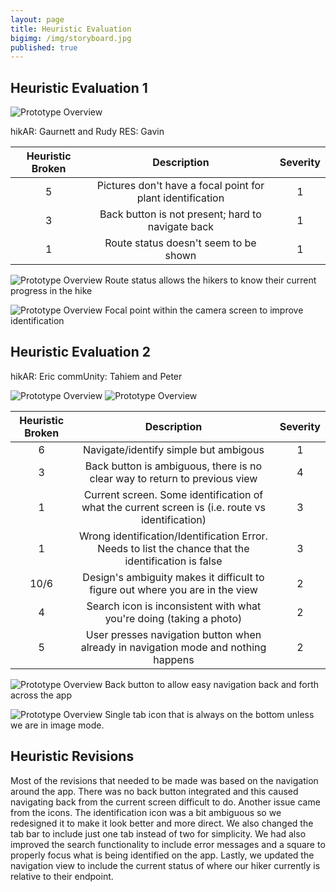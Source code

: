 ```yaml
---
layout: page
title: Heuristic Evaluation
bigimg: /img/storyboard.jpg
published: true
---
```


## Heuristic Evaluation 1

![Prototype Overview](/img/eval1.jpg)

hikAR: Gaurnett and Rudy
RES: Gavin 

| Heuristic Broken | Description | Severity |
| :----: | :----: | :----: |
| 5 | Pictures don't have a focal point for plant identification | 1 |
| 3 | Back button is not present; hard to navigate back | 1 |
| 1 | Route status doesn't seem to be shown | 1 |

![Prototype Overview](/img/nav.jpg)
Route status allows the hikers to know their current progress in the hike

![Prototype Overview](/img/camera.JPG)
Focal point within the camera screen to improve identification

## Heuristic Evaluation 2

hikAR: Eric
commUnity: Tahiem and Peter

![Prototype Overview](/img/eval2.jpg)
![Prototype Overview](/img/eval3.jpg)

| Heuristic Broken | Description | Severity |
| :----: | :----: | :----: |
| 6 | Navigate/identify simple but ambigous | 1 |
| 3 | Back button is ambiguous, there is no clear way to return to previous view | 4 |
| 1 | Current screen. Some identification of what the current screen is (i.e. route vs identification) | 3 |
| 1 | Wrong identification/Identification Error. Needs to list the chance that the identification is false | 3 |
| 10/6 | Design's ambiguity makes it difficult to figure out where you are in the view | 2 |
| 4 | Search icon is inconsistent with what you're doing (taking a photo) | 2 |
| 5 | User presses navigation button when already in navigation mode and nothing happens | 2 |

![Prototype Overview](/img/back.jpg)
Back button to allow easy navigation back and forth across the app

![Prototype Overview](/img/tab.JPG)
Single tab icon that is always on the bottom unless we are in image mode.

## Heuristic Revisions 

Most of the revisions that needed to be made was based on the navigation around the app. There was no back button integrated and this caused navigating back from the current screen difficult to do. Another issue came from the icons. The identification icon was a bit ambiguous so we redesigned it to make it look better and more direct. We also changed the tab bar to include just one tab instead of two for simplicity. We had also improved the search functionality to include error messages and a square to properly focus what is being identified on the app. Lastly, we updated the navigation view to include the current status of where our hiker currently is relative to their endpoint.
